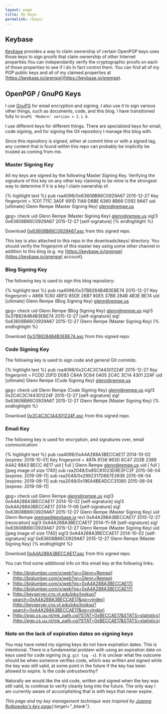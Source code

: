 ```yaml
---
layout: page
title: My Keys
permalink: /keys/
---
```


## Keybase

[Keybase](https://keybase.io) provides a way to claim
ownership of certain OpenPGP keys uses those keys to sign proofs
that claim ownership of other Internet properties.You can independantly verify
the cryptographic proofs on each of those properties to see if I do in
fact control them. You can find all of my PGP public keys and all of my claimed
properties at [https://keybase.io/grempe](https://keybase.io/grempe).


## OpenPGP / GnuPG Keys

I use [GnuPG](https://gnupg.org/) for email encryption and signing. I also use
it to sign various other things, such as documents, code, and this blog. I have
transitioned fully to `GnuPG 'Modern' version > 2.1.9`.

I use different keys for different things. There are specialized keys for
email, code signing, and for signing the Git repository I manage this blog with.

Since this repository is signed, either at commit time or with a signed tag, any
content that is found within this repo can probably be implicitly be trusted as coming
from me.

### Master Signing Key

All my keys are signed by the following Master Signing Key. Verifying the signature
of this key on any other key claiming to be mine is the strongest way to determine
if it is a key I claim ownership of.

{% highlight text %}
pub   rsa4096/0x63608B66C0929A67 2015-12-27
      Key fingerprint = 1C01 711C 3A0F 691D 11A9  D8BE 6360 8B66 C092 9A67
uid                   [ultimate] Glenn Rempe (Master Signing Key) <glenn@rempe.us>

gpg> check
uid  Glenn Rempe (Master Signing Key) <glenn@rempe.us>
sig!3        0x63608B66C0929A67 2015-12-27  [self-signature]
{% endhighlight %}

Download [0x63608B66C0929A67.asc](/downloads/keys/0x63608B66C0929A67.asc) from this signed repo.

This key is also attached to this repo in the downloads/keys/ directory. You should verify
the fingerprint of this master key using some other channel in addition to this blog
(e.g. my [https://keybase.io/grempe](https://keybase.io/grempe) account).

### Blog Signing Key

The following key is used to sign this blog repository:

{% highlight text %}
pub   rsa4096/0x37B8284B4B3EBE74 2015-12-27
      Key fingerprint = A866 1C60 4BFD 85DE 26B7  80E5 37B8 284B 4B3E BE74
uid                   [ultimate] Glenn Rempe (Blog Signing Key) <glenn@rempe.us>

gpg> check
uid  Glenn Rempe (Blog Signing Key) <glenn@rempe.us>
sig!3        0x37B8284B4B3EBE74 2015-12-27  [self-signature]
sig!         0x63608B66C0929A67 2015-12-27  Glenn Rempe (Master Signing Key)
{% endhighlight %}

Download [0x37B8284B4B3EBE74.asc](/downloads/keys/0x37B8284B4B3EBE74.asc) from this signed repo.

### Code Signing Key

The following key is used to sign code and general Git commits:

{% highlight text %}
pub   rsa4096/0x2C4C3C144301224F 2015-12-27
      Key fingerprint = FCDD 20FD D083 C84A 5C64  0405 2C4C 3C14 4301 224F
uid                   [ultimate] Glenn Rempe (Code Signing Key) <glenn@rempe.us>

gpg> check
uid  Glenn Rempe (Code Signing Key) <glenn@rempe.us>
sig!3        0x2C4C3C144301224F 2015-12-27  [self-signature]
sig!         0x63608B66C0929A67 2015-12-27  Glenn Rempe (Master Signing Key)
{% endhighlight %}

Download [0x2C4C3C144301224F.asc](/downloads/keys/0x2C4C3C144301224F.asc) from this signed repo.

### Email Key

The following key is used for encryption, and signatures over, email communication:

{% highlight text %}
pub   rsa4096/0xA4A288A3BECCAE17 2014-10-02 [expires: 2019-10-01]
      Key fingerprint = 497A 6138 963D 6C47 202B  238B A4A2 88A3 BECC AE17
uid                   [  full  ] Glenn Rempe <glenn@rempe.us>
uid                   [  full  ] [jpeg image of size 1740]
sub   rsa2048/0x85C81023D9E3FC2F 2015-06-04 [expires: 2019-09-11]
sub   rsa2048/0x2992317D667E3936 2015-06-04 [expires: 2019-09-11]
sub   rsa2048/0x19EA4BEADCC31080 2015-06-04 [expires: 2019-09-11]

gpg> check
uid  Glenn Rempe <glenn@rempe.us>
sig!3        0xA4A288A3BECCAE17 2014-10-02  [self-signature]
sig!3        0xA4A288A3BECCAE17 2014-11-06  [self-signature]
sig!         0x63608B66C0929A67 2015-12-27  Glenn Rempe (Master Signing Key)
uid  Glenn Rempe <grempe@keybase.io>
rev!         0xA4A288A3BECCAE17 2015-12-27  [revocation]
sig!3        0xA4A288A3BECCAE17 2014-11-06  [self-signature]
sig!         0x63608B66C0929A67 2015-12-27  Glenn Rempe (Master Signing Key)
uid  [jpeg image of size 1740]
sig!3        0xA4A288A3BECCAE17 2014-10-02  [self-signature]
sig!         0x63608B66C0929A67 2015-12-27  Glenn Rempe (Master Signing Key)
{% endhighlight %}

Download [0xA4A288A3BECCAE17.asc](/downloads/keys/0xA4A288A3BECCAE17.asc) from this signed repo.

You can find some additional info on this email key at the following links:

* [http://biglumber.com/x/web?sn=Glenn+Rempe](http://biglumber.com/x/web?sn=Glenn+Rempe)
* [http://biglumber.com/x/web?qs=0xA4A288A3BECCAE17](http://biglumber.com/x/web?qs=0xA4A288A3BECCAE17)
* [http://keyserver.cns.vt.edu/pks/lookup?search=0xA4A288A3BECCAE17&op=vindex](http://keyserver.cns.vt.edu/pks/lookup?search=0xA4A288A3BECCAE17&op=vindex)
* [http://pgp.cs.uu.nl/mk_path.cgi?STAT=0xBECCAE17&STATS=statistics](http://pgp.cs.uu.nl/mk_path.cgi?STAT=0xBECCAE17&STATS=statistics)


### Note on the lack of expiration dates on signing keys

You may have noted my signing keys do not have expiration dates. This is
intentional. There is a fundamental problem with using an expiration date on
keys used for code signing (e.g. `git tag -s`). It is unclear what the
outcome should be when someone verifies code, which was written and
signed while the key was still valid, at some point in the future if the key has
been allowed to expire. Is the code untrustworthy?

Naturally we would like the old code, written and signed when the key was
still valid, to continue to verify cleanly long into the future. The only way
I am currently aware of accomplishing that is with keys that never expire.

*This page and my key management technique was inspired by
[Joanna Rutkowska's key page](http://blog.invisiblethings.org/keys/){:target="_blank"}.*
